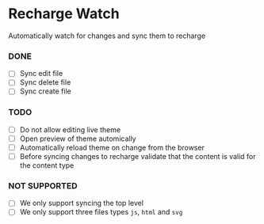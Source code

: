 # Recharge Watch
Automatically watch for changes and sync them to recharge

### DONE
- [ ] Sync edit file
- [ ] Sync delete file
- [ ] Sync create file

### TODO
- [ ] Do not allow editing live theme
- [ ] Open preview of theme automically
- [ ] Automatically reload theme on change from the browser
- [ ] Before syncing changes to recharge validate that the content is valid for the content type

### NOT SUPPORTED
- [ ] We only support syncing the top level
- [ ] We only support three files types `js`, `html` and `svg`
